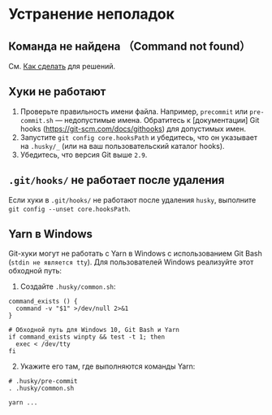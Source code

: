 # Устранение неполадок

## Команда не найдена （Command not found）

См. [Как сделать](how-to) для решений.

## Хуки не работают

1. Проверьте правильность имени файла. Например, `precommit` или `pre-commit.sh` — недопустимые имена. Обратитесь к [документации] Git hooks (https://git-scm.com/docs/githooks) для допустимых имен.
2. Запустите `git config core.hooksPath` и убедитесь, что он указывает на `.husky/_` (или на ваш пользовательский каталог hooks).
1. Убедитесь, что версия Git выше `2.9`.

## `.git/hooks/` не работает после удаления

Если хуки в `.git/hooks/` не работают после удаления `husky`, выполните `git config --unset core.hooksPath`.

## Yarn в Windows

Git-хуки могут не работать с Yarn в Windows с использованием Git Bash (`stdin не является tty`). Для пользователей Windows реализуйте этот обходной путь:

1. Создайте `.husky/common.sh`:

```shell
command_exists () {
  command -v "$1" >/dev/null 2>&1
}

# Обходной путь для Windows 10, Git Bash и Yarn
if command_exists winpty && test -t 1; then
  exec < /dev/tty
fi
```

2. Укажите его там, где выполняются команды Yarn:

```shell
# .husky/pre-commit
. .husky/common.sh

yarn ...
```